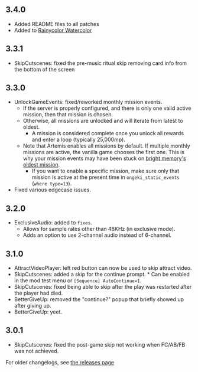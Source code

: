 ## 3.4.0

* Added README files to all patches
* Added to [Rainycolor Watercolor](https://rainy.patafour.zip/package/7EVENDAYSHOLIDAYS/Mu3Mods/)

## 3.3.1

* SkipCutscenes: fixed the pre-music ritual skip removing card info from the bottom of the screen

## 3.3.0

* UnlockGameEvents: fixed/reworked monthly mission events.
  * If the server is properly configured, and there is only one valid active mission, then that mission is chosen.
  * Otherwise, all missions are unlocked and will iterate from latest to oldest.
    * A mission is considered complete once you unlock all rewards and enter a loop (typically 25,000mp).
  * Note that Artemis enables all missions by default. If multiple monthly missions are active, the vanilla game chooses the first one. This is why your mission events may have been stuck on [bright memory's oldest mission](https://wikiwiki.jp/gameongeki/%E3%83%9E%E3%83%B3%E3%82%B9%E3%83%AA%E3%83%BC%E3%83%9F%E3%83%83%E3%82%B7%E3%83%A7%E3%83%B3%EF%BC%882022%E5%B9%B43%E6%9C%88%EF%BC%89).
    * If you want to enable a specific mission, make sure only that mission is active at the present time in `ongeki_static_events` (`where type=13`).
* Fixed various edgecase issues.

## 3.2.0

* ExclusiveAudio: added to `fixes`.
  * Allows for sample rates other than 48KHz (in exclusive mode).
  * Adds an option to use 2-channel audio instead of 6-channel.

## 3.1.0

* AttractVideoPlayer: left red button can now be used to skip attract video.
* SkipCutscenes: added a skip for the continue prompt.  * Can be enabled in the mod test menu or `[Sequence] AutoContinue=1`.
* SkipCutscenes: fixed being able to skip after the play was restarted after the player had died.
* BetterGiveUp: removed the "continue?" popup that briefly showed up after giving up.
* BetterGiveUp: yeet.

## 3.0.1

* SkipCutscenes: fixed the post-game skip not working when FC/AB/FB was not achieved.

For older changelogs, see [the releases page](https://gitea.tendokyu.moe/akanyan/mu3-mods/releases)